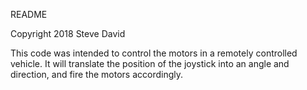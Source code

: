 README

Copyright 2018 Steve David

This code was intended to control the motors in a remotely controlled vehicle.  It will translate the position of the joystick into an angle and direction, and fire the motors accordingly.

